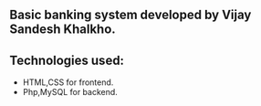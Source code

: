 ## Basic banking system developed by Vijay Sandesh Khalkho.

## Technologies used:
- HTML,CSS for frontend.
- Php,MySQL for backend.

